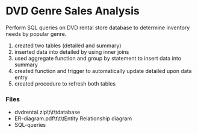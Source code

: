 # DVD Genre Sales Analysis
Perform SQL queries on DVD rental store database to determine inventory needs by popular genre.

1. created two tables (detailed and summary)
2. inserted data into detailed by using inner joins
3. used aggregate function and group by statement to insert data into summary 
4. created function and trigger to automatically update detailed upon data entry
5. created procedure to refresh both tables

### Files
- dvdrental.zip\t\t\tdatabase
- ER-diagram.pdf\t\t\tEntity Relationship diagram
- SQL-queries             
